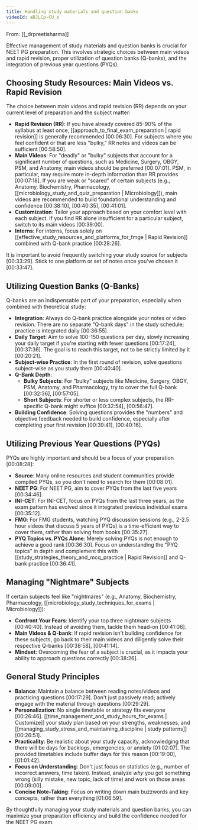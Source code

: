 ```yaml
---
title: Handling study materials and question banks
videoId: aBJLCp-CU_s
---
```


From: [[_drpreetisharma]] <br/> 

Effective management of study materials and question banks is crucial for NEET PG preparation. This involves strategic choices between main videos and rapid revision, proper utilization of question banks (Q-banks), and the integration of previous year questions (PYQs).

## Choosing Study Resources: Main Videos vs. Rapid Revision

The choice between main videos and rapid revision (RR) depends on your current level of preparation and the subject matter:

*   **Rapid Revision (RR)**: If you have already covered 85-90% of the syllabus at least once, [[approach_to_final_exam_preparation | rapid revision]] is generally recommended <a class="yt-timestamp" data-t="00:06:30">[00:06:30]</a>. For subjects where you feel confident or that are less "bulky," RR notes and videos can be sufficient <a class="yt-timestamp" data-t="00:58:50">[00:58:50]</a>.
*   **Main Videos**: For "deadly" or "bulky" subjects that account for a significant number of questions, such as Medicine, Surgery, OBGY, PSM, and Anatomy, main videos should be preferred <a class="yt-timestamp" data-t="00:07:01">[00:07:01]</a>. PSM, in particular, may require more in-depth information than RR provides <a class="yt-timestamp" data-t="00:07:18">[00:07:18]</a>. If you are weak or "scared" of certain subjects (e.g., Anatomy, Biochemistry, Pharmacology, [[microbiology_study_and_quiz_preparation | Microbiology]]), main videos are recommended to build foundational understanding and confidence <a class="yt-timestamp" data-t="00:38:10">[00:38:10]</a>, <a class="yt-timestamp" data-t="00:40:35">[00:40:35]</a>, <a class="yt-timestamp" data-t="00:41:01">[00:41:01]</a>.
*   **Customization**: Tailor your approach based on your comfort level with each subject. If you find RR alone insufficient for a particular subject, switch to its main videos <a class="yt-timestamp" data-t="00:39:00">[00:39:00]</a>.
*   **Interns**: For interns, focus solely on [[effective_study_resources_and_platforms_for_fmge | Rapid Revision]] combined with Q-bank practice <a class="yt-timestamp" data-t="00:28:26">[00:28:26]</a>.

It is important to avoid frequently switching your study source for subjects <a class="yt-timestamp" data-t="00:33:29">[00:33:29]</a>. Stick to one platform or set of notes once you've chosen it <a class="yt-timestamp" data-t="00:33:47">[00:33:47]</a>.

## Utilizing Question Banks (Q-Banks)

Q-banks are an indispensable part of your preparation, especially when combined with theoretical study:

*   **Integration**: Always do Q-bank practice alongside your notes or video revision. There are no separate "Q-bank days" in the study schedule; practice is integrated daily <a class="yt-timestamp" data-t="00:36:55">[00:36:55]</a>.
*   **Daily Target**: Aim to solve 100-150 questions per day, slowly increasing your daily target if you're starting with fewer questions <a class="yt-timestamp" data-t="00:17:24">[00:17:24]</a>, <a class="yt-timestamp" data-t="00:37:36">[00:37:36]</a>. The goal is to reach this target, not to be strictly limited by it <a class="yt-timestamp" data-t="00:20:21">[00:20:21]</a>.
*   **Subject-wise Practice**: In the first round of revision, solve questions subject-wise as you study them <a class="yt-timestamp" data-t="00:40:40">[00:40:40]</a>.
*   **Q-Bank Depth**:
    *   **Bulky Subjects**: For "bulky" subjects like Medicine, Surgery, OBGY, PSM, Anatomy, and Pharmacology, try to cover the full Q-bank <a class="yt-timestamp" data-t="00:32:36">[00:32:36]</a>, <a class="yt-timestamp" data-t="00:57:05">[00:57:05]</a>.
    *   **Short Subjects**: For shorter or less complex subjects, the RR-specific Q-bank might suffice <a class="yt-timestamp" data-t="00:32:54">[00:32:54]</a>, <a class="yt-timestamp" data-t="00:56:47">[00:56:47]</a>.
*   **Building Confidence**: Solving questions provides the "numbers" and objective feedback needed to build confidence, especially after completing your first revision <a class="yt-timestamp" data-t="00:39:41">[00:39:41]</a>, <a class="yt-timestamp" data-t="00:40:16">[00:40:16]</a>.

## Utilizing Previous Year Questions (PYQs)

PYQs are highly important and should be a focus of your preparation <a class="yt-timestamp" data-t="00:08:28">[00:08:28]</a>:

*   **Source**: Many online resources and student communities provide compiled PYQs, so you don't need to search for them <a class="yt-timestamp" data-t="00:08:01">[00:08:01]</a>.
*   **NEET PG**: For NEET PG, aim to cover PYQs from the last five years <a class="yt-timestamp" data-t="00:34:46">[00:34:46]</a>.
*   **INI-CET**: For INI-CET, focus on PYQs from the last three years, as the exam pattern has evolved since it integrated previous individual exams <a class="yt-timestamp" data-t="00:35:12">[00:35:12]</a>.
*   **FMG**: For FMG students, watching PYQ discussion sessions (e.g., 2-2.5 hour videos that discuss 5 years of PYQs) is a time-efficient way to cover them, rather than solving from books <a class="yt-timestamp" data-t="00:35:27">[00:35:27]</a>.
*   **PYQ Topics vs. PYQs Alone**: Merely solving PYQs is not enough to achieve a good rank <a class="yt-timestamp" data-t="00:36:30">[00:36:30]</a>. Focus on understanding the "PYQ topics" in depth and complement this with [[study_strategies_theory_and_mcq_practice | Rapid Revision]] and Q-bank practice <a class="yt-timestamp" data-t="00:36:41">[00:36:41]</a>.

## Managing "Nightmare" Subjects

If certain subjects feel like "nightmares" (e.g., Anatomy, Biochemistry, Pharmacology, [[microbiology_study_techniques_for_exams | Microbiology]]):

*   **Confront Your Fears**: Identify your top three nightmare subjects <a class="yt-timestamp" data-t="00:40:40">[00:40:40]</a>. Instead of avoiding them, tackle them head-on <a class="yt-timestamp" data-t="00:41:06">[00:41:06]</a>.
*   **Main Videos & Q-bank**: If rapid revision isn't building confidence for these subjects, go back to their main videos and diligently solve their respective Q-banks <a class="yt-timestamp" data-t="00:38:58">[00:38:58]</a>, <a class="yt-timestamp" data-t="00:41:14">[00:41:14]</a>.
*   **Mindset**: Overcoming the fear of a subject is crucial, as it impacts your ability to approach questions correctly <a class="yt-timestamp" data-t="00:38:26">[00:38:26]</a>.

## General Study Principles

*   **Balance**: Maintain a balance between reading notes/videos and practicing questions <a class="yt-timestamp" data-t="00:17:29">[00:17:29]</a>. Don't just passively read; actively engage with the material through questions <a class="yt-timestamp" data-t="00:29:29">[00:29:29]</a>.
*   **Personalization**: No single timetable or strategy fits everyone <a class="yt-timestamp" data-t="00:26:46">[00:26:46]</a>. [[time_management_and_study_hours_for_exams | Customize]] your study plan based on your strengths, weaknesses, and [[managing_study_stress_and_maintaining_discipline | study patterns]] <a class="yt-timestamp" data-t="00:26:51">[00:26:51]</a>.
*   **Practicality**: Be realistic about your study capacity, acknowledging that there will be days for backlogs, emergencies, or anxiety <a class="yt-timestamp" data-t="01:02:07">[01:02:07]</a>. The provided timetables include buffer days for this reason <a class="yt-timestamp" data-t="00:19:00">[00:19:00]</a>, <a class="yt-timestamp" data-t="01:01:42">[01:01:42]</a>.
*   **Focus on Understanding**: Don't just focus on statistics (e.g., number of incorrect answers, time taken). Instead, analyze *why* you got something wrong (silly mistake, new topic, lack of time) and work on those areas <a class="yt-timestamp" data-t="00:09:00">[00:09:00]</a>.
*   **Concise Note-Taking**: Focus on writing down main buzzwords and key concepts, rather than everything <a class="yt-timestamp" data-t="01:06:59">[01:06:59]</a>.

By thoughtfully managing your study materials and question banks, you can maximize your preparation efficiency and build the confidence needed for the NEET PG exam.